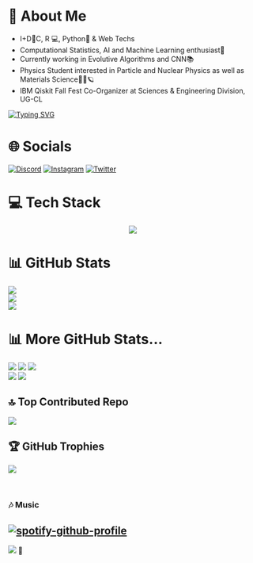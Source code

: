 # 💫 About Me
* I+D👾C, R 💻, Python🐍 & Web Techs<br>
* Computational Statistics, AI and Machine Learning enthusiast🤖<br>
* Currently working in Evolutive Algorithms and CNN📚<br>
* Physics Student interested in Particle and Nuclear Physics as well as Materials Science🔭🧪🪐<br>
* IBM Qiskit Fall Fest Co-Organizer at Sciences & Engineering Division, UG-CL

[![Typing SVG](https://readme-typing-svg.demolab.com?font=Noto+Sans+Math&duration=2000&color=8019F7&background=FFFFFF00&center=true&vCenter=true&multiline=true&width=525&height=70&lines=Simple+Armonic+Oscilator+Solution+Is+All+You+Need+🌱;%F0%9D%91%A6%3D%F0%9D%90%B4%F0%9D%90%9C%F0%9D%90%A8%F0%9D%90%AC(%F0%9D%91%A4%F0%9D%91%A1%2B%F0%9D%9C%99))](https://git.io/typing-svg)

# 🌐 Socials
[![Discord](https://img.shields.io/badge/Discord-%237289DA.svg?logo=discord&logoColor=white)](https://discord.gg/QV-137) [![Instagram](https://img.shields.io/badge/Instagram-%23E4405F.svg?logo=Instagram&logoColor=white)](https://instagram.com/not_qv137) [![Twitter](https://img.shields.io/badge/Twitter-%231DA1F2.svg?logo=Twitter&logoColor=white)](https://twitter.com/137-Qv)

# 💻 Tech Stack
<p align="center">
  <a href="https://skillicons.dev">
    <img src="https://skillicons.dev/icons?i=py,r,c,github,html,css,js,php,matlab,mysql,tensorflow,pytorch,md,arduino,latex,vscode,netlify,linkedin,twitter,instagram&perline=5" />
  </a>
</p>

<!--
![C](https://img.shields.io/badge/c-%2300599C.svg?style=flat&logo=c&logoColor=white) ![Python](https://img.shields.io/badge/python-3670A0?style=flat&logo=python&logoColor=ffdd54) ![R](https://img.shields.io/badge/r-%23276DC3.svg?style=flat&logo=r&logoColor=white) ![C++](https://img.shields.io/badge/c++-%2300599C.svg?style=flat&logo=c%2B%2B&logoColor=white) ![HTML5](https://img.shields.io/badge/html5-%23E34F26.svg?style=flat&logo=html5&logoColor=white) ![CSS3](https://img.shields.io/badge/css3-%231572B6.svg?style=flat&logo=css3&logoColor=white) ![JavaScript](https://img.shields.io/badge/javascript-%23323330.svg?style=flat&logo=javascript&logoColor=%23F7DF1E) ![LaTeX](https://img.shields.io/badge/latex-%23008080.svg?style=flat&logo=latex&logoColor=white) ![Markdown](https://img.shields.io/badge/markdown-%23000000.svg?style=flat&logo=markdown&logoColor=white) ![Anaconda](https://img.shields.io/badge/Anaconda-%2344A833.svg?style=flat&logo=anaconda&logoColor=white) ![Canva](https://img.shields.io/badge/Canva-%2300C4CC.svg?style=flat&logo=Canva&logoColor=white) ![Inkscape](https://img.shields.io/badge/Inkscape-e0e0e0?style=flat&logo=inkscape&logoColor=080A13) ![Krita](https://img.shields.io/badge/Krita-203759?style=flat&logo=krita&logoColor=EEF37B) ![NumPy](https://img.shields.io/badge/numpy-%23013243.svg?style=flat&logo=numpy&logoColor=white) ![Pandas](https://img.shields.io/badge/pandas-%23150458.svg?style=flat&logo=pandas&logoColor=white) ![Plotly](https://img.shields.io/badge/Plotly-%233F4F75.svg?style=flat&logo=plotly&logoColor=white) ![scikit-learn](https://img.shields.io/badge/scikit--learn-%23F7931E.svg?style=flat&logo=scikit-learn&logoColor=white) ![SciPy](https://img.shields.io/badge/SciPy-%230C55A5.svg?style=flat&logo=scipy&logoColor=%white) ![TensorFlow](https://img.shields.io/badge/TensorFlow-%23FF6F00.svg?style=flat&logo=TensorFlow&logoColor=white) ![Arduino](https://img.shields.io/badge/-Arduino-00979D?style=flat&logo=Arduino&logoColor=white) ![Notion](https://img.shields.io/badge/Notion-%23000000.svg?style=flat&logo=notion&logoColor=white)
PAST TECH BADGES -->

# 📊 GitHub Stats
<!-- All Commits -->
![](https://github-readme-stats-sigma-five.vercel.app/api?username=QuantVortex137&theme=tokyonight&hide_border=false&include_all_commits=true&count_private=true)<br/><!-- All Commits -->
![](https://github-readme-streak-stats.herokuapp.com/?user=QuantVortex137&theme=tokyonight&hide_border=false)<br/><!-- Contributions & Streaks -->
![](https://github-readme-stats-sigma-five.vercel.app/api/top-langs/?username=QuantVortex137&theme=tokyonight&hide_border=false&include_all_commits=true&count_private=true&layout=compact)<br/><!-- Most Used Languages -->
<!-- Es posible usar el tema "2077" en las siguientes estadísticas para que parezca algo de Cyberpunk 2077 -->
# 📊 More GitHub Stats...
![](http://github-profile-summary-cards.vercel.app/api/cards/stats?username=latorresl&theme=tokyonight)<!-- General Stats, again... -->
![](http://github-profile-summary-cards.vercel.app/api/cards/productive-time?username=latorresl&theme=tokyonight&utcOffset=8)<!-- Commits, again... -->
![](http://github-profile-summary-cards.vercel.app/api/cards/profile-details?username=latorresl&theme=tokyonight)<br/><!-- Profile Details -->
![](http://github-profile-summary-cards.vercel.app/api/cards/repos-per-language?username=latorresl&theme=tokyonight)<!-- Top Languages by Repo -->
![](http://github-profile-summary-cards.vercel.app/api/cards/most-commit-language?username=latorresl&theme=tokyonight)<!-- Top Languages by Commit -->

## 🔝 Top Contributed Repo
![](https://github-contributor-stats.vercel.app/api?username=QuantVortex137&limit=5&theme=tokyonight&combine_all_yearly_contributions=true)

## 🏆 GitHub Trophies
![](https://github-profile-trophy.vercel.app/?username=QuantVortex137&theme=tokyonight&no-frame=false&no-bg=false&margin-w=4)

<!--## ✍️ Random Dev Quote
![](https://quotes-github-readme.vercel.app/api?type=vetical&theme=tokyonight)-->
<br>

### 🎶 Music
[![spotify-github-profile](https://spotify-github-profile.vercel.app/api/view?uid=deadshot-2003&cover_image=true&theme=natemoo-re&show_offline=true&background_color=121212&interchange=true&bar_color=53b14f&bar_color_cover=false)](https://spotify-github-profile.vercel.app/api/view?uid=deadshot-2003&redirect=true)
---
[![](https://visitcount.itsvg.in/api?id=QuantVortex137&icon=6&color=11)](https://visitcount.itsvg.in) 🐳

<!-- Proudly created with GPRM ( https://gprm.itsvg.in ) -->
